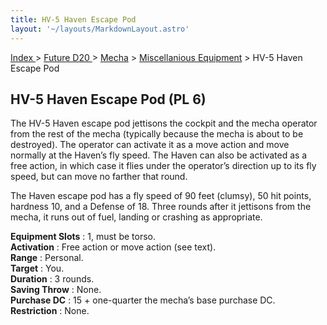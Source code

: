 ```yaml
---
title: HV-5 Haven Escape Pod
layout: '~/layouts/MarkdownLayout.astro'
---
```


[ Index ](/) > [ Future D20 ](/future.d20.srd) > [Mecha](/future.d20.srd/mecha) > [Miscellanious Equipment](/future.d20.srd/mecha/miscellanious) > HV-5 Haven Escape Pod

## HV-5 Haven Escape Pod (PL 6)

The HV-5 Haven escape pod jettisons the cockpit and the mecha operator from
the rest of the mecha (typically because the mecha is about to be destroyed).
The operator can activate it as a move action and move normally at the Haven’s
fly speed. The Haven can also be activated as a free action, in which case it
flies under the operator’s direction up to its fly speed, but can move no
farther that round.

The Haven escape pod has a fly speed of 90 feet (clumsy), 50 hit points,
hardness 10, and a Defense of 18. Three rounds after it jettisons from the
mecha, it runs out of fuel, landing or crashing as appropriate.

**Equipment Slots** : 1, must be torso.  
**Activation** : Free action or move action (see text).  
**Range** : Personal.  
**Target** : You.  
**Duration** : 3 rounds.  
**Saving Throw** : None.  
**Purchase DC** : 15 + one-quarter the mecha’s base purchase DC.  
**Restriction** : None.

